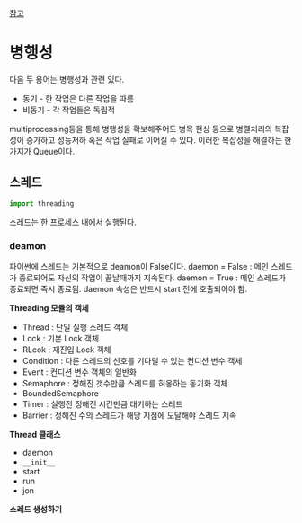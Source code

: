 [참고](https://hamait.tistory.com/752?category=79136)
# 병행성
다음 두 용어는 병행성과 관련 있다.
* 동기 - 한 작업은 다른 작업을 따름
* 비동기 - 각 작업들은 독립적

multiprocessing등을 통해 병행성을 확보해주어도 병목 현상 등으로 병렬처리의 복잡성이 증가하고 성능저하 혹은 작업 실패로 이어질 수 있다. 이러한 복잡성을 해결하는 한 가지가 Queue이다.

## 스레드
``` python
import threading
```
스레드는 한 프로세스 내에서 실행된다.
### deamon
파이썬에 스레드는 기본적으로 deamon이 False이다.
daemon = False : 메인 스레드가 종료되어도 자신의 작업이 끝날때까지 지속된다.
daemon = True : 메인 스레드가 종료되면 즉시 종료됨.
daemon 속성은 반드시 start 전에 호출되어야 함.

**Threading 모듈의 객체**
* Thread : 단일 실행 스레드 객체
* Lock : 기본 Lock 객체
* RLcok : 재진입 Lock 객체
* Condition : 다른 스레드의 신호를 기다릴 수 있는 컨디션 변수 객체
* Event : 컨디션 변수 객체의 일반화
* Semaphore : 정해진 갯수만큼 스레드를 혀옹하는 동기화 객체
* BoundedSemaphore
* Timer : 실행전 정해진 시간만큼 대기하는 스레드
* Barrier : 정해진 수의 스레드가 해당 지점에 도달해야 스레드 지속

**Thread 클래스**

* daemon
* `__init__`
* start
* run
* jon



**스레드 생성하기**




